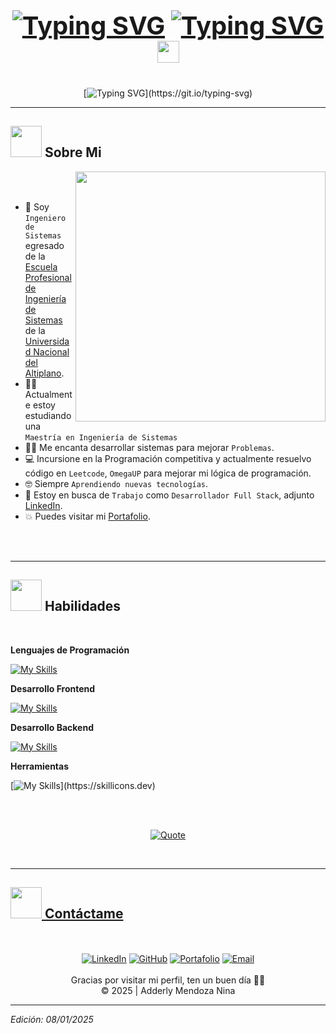 ### <p align="center" style="font-size:40px;" > <a href="https://git.io/typing-svg"><img src="https://readme-typing-svg.herokuapp.com?font=normal&size=35&letterSpacing=-0.05em&duration=1&pause=1&color=F7F7F7&center=true&vCenter=true&repeat=false&width=140&height=30&lines=Hi%2C+I%C2%B4m" alt="Typing SVG" /></a> <a href="https://git.io/typing-svg"><img src="https://readme-typing-svg.herokuapp.com?font=SemiBold+600+Italic&size=35&duration=1&pause=1&color=1E90FF&background=482DFF00&center=true&vCenter=true&repeat=false&width=232&height=30&lines=%3C%2FADDERLY.M%3E" alt="Typing SVG" /></a><img src="https://media.giphy.com/media/hvRJCLFzcasrR4ia7z/giphy.gif" width="35"></p>

<div align="center">

[![Typing SVG](https://readme-typing-svg.herokuapp.com?font=Fira+Code&size=45&pause=1&center=true&vCenter=true&width=700&height=55&lines=System+Engineer;Full+Stack+Developer;Bienvenido+a+mi+perfil!)](https://git.io/typing-svg)

</div>

---
	
## <picture><img src = "https://github.com/7oSkaaa/7oSkaaa/blob/main/Images/about_me.gif?raw=true" width = 50px></picture> Sobre Mi


<picture> <img align="right" src="https://github.com/7oSkaaa/7oSkaaa/blob/main/Images/Right_Side.gif?raw=true" width = 400px></picture>

<br>
<br>

- :school: Soy `Ingeniero de Sistemas` egresado de la [Escuela Profesional de Ingeniería de Sistemas](https://www.facebook.com/EPIS.UNA/?locale=es_LA) de la [Universidad Nacional del Altiplano](https://www.portal.unap.edu.pe).
- :student: Actualmente estoy estudiando una `Maestría en Ingeniería de Sistemas`
- :technologist: Me encanta desarrollar sistemas para mejorar `Problemas`.
- :computer: Incursione en la Programación competitiva y actualmente resuelvo código en `Leetcode`, `OmegaUP` para mejorar mi lógica de programación.
- :nerd_face: Siempre `Aprendiendo nuevas tecnologías`.
- :thinking: Estoy en busca de `Trabajo` como `Desarrollador Full Stack`, adjunto [LinkedIn](https://www.linkedin.com/in/adderly-mendoza-nina-1407702a5/).
- :boom: Puedes visitar mi [Portafolio](https://adderlymendoza.github.io/Portafolio/).
<br>
<br>

---

<!-- HABILIDADES -->
## <img src="https://media2.giphy.com/media/QssGEmpkyEOhBCb7e1/giphy.gif?cid=ecf05e47a0n3gi1bfqntqmob8g9aid1oyj2wr3ds3mg700bl&rid=giphy.gif" width="50px" height="50px"> Habilidades

<br>


**Lenguajes de Programación**

[![My Skills](https://skillicons.dev/icons?i=python,php,js,cpp)](https://skillicons.dev)


**Desarrollo Frontend**

[![My Skills](https://skillicons.dev/icons?i=react,vue,html,css,tailwind,bootstrap)](https://skillicons.dev)


**Desarrollo Backend**

[![My Skills](https://skillicons.dev/icons?i=laravel,django,postman,mysql)](https://skillicons.dev)


**Herramientas**

[![My Skills](https://skillicons.dev/icons?i=git,figma,anaconda,github,ai,npm,opencv,postgres,tensorflow,vite,vscode,)](https://skillicons.dev)

<br>
<br>


<p align = "center">
	<a href="https://github.com/piyushsuthar/github-readme-quotes"> <img alt = "Quote" src="https://quotes-github-readme.vercel.app/api?type=horizontal&theme=tokyonight&animation=grow_out_in&quoteCategory=programming">
</p>

<br>

---

## <img src='https://raw.githubusercontent.com/ShahriarShafin/ShahriarShafin/main/Assets/handshake.gif' width="50px" height="50px"> Contáctame

<br>
<br>


<div align="center">
  <a href="https://www.linkedin.com/in/adderly-mendoza-nina-1407702a5/">
    <img src="https://img.icons8.com/?size=100&id=13930&format=png&color=000000" alt="LinkedIn" /></a>
  <a href="https://github.com/AdderlyMendoza">
    <img src="https://img.icons8.com/?size=100&id=12599&format=png&color=000000" alt="GitHub" /></a>
  <a href="https://adderlymendoza.github.io/Portafolio/">
    <img src="https://img.icons8.com/?size=100&id=1349&format=png&color=000000" alt="Portafolio" /></a>
  <a href="mailto:aderly19xd@gmail.com">
    <img src="https://img.icons8.com/?size=100&id=P7UIlhbpWzZm&format=png&color=000000" alt="Email" /></a>
</div>

<br>

<div align="center">
  Gracias por visitar mi perfil, ten un buen día 🙋‍♂️ <br/>
  &copy; 2025 | Adderly Mendoza Nina
</div>

---

*Edición: 08/01/2025*


